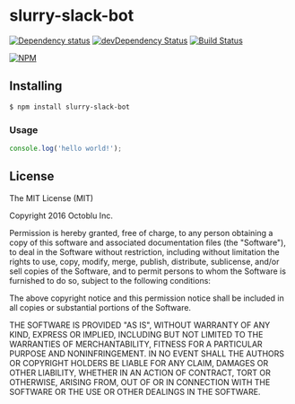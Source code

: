 # slurry-slack-bot

[![Dependency status](http://img.shields.io/david/octoblu/slurry-slack-bot.svg?style=flat)](https://david-dm.org/octoblu/slurry-slack-bot)
[![devDependency Status](http://img.shields.io/david/dev/octoblu/slurry-slack-bot.svg?style=flat)](https://david-dm.org/octoblu/slurry-slack-bot#info=devDependencies)
[![Build Status](http://img.shields.io/travis/octoblu/slurry-slack-bot.svg?style=flat&branch=master)](https://travis-ci.org/octoblu/slurry-slack-bot)

[![NPM](https://nodei.co/npm/slurry-slack-bot.svg?style=flat)](https://npmjs.org/package/slurry-slack-bot)

## Installing

```bash
$ npm install slurry-slack-bot
```

### Usage

```javascript
console.log('hello world!');
```

## License

The MIT License (MIT)

Copyright 2016 Octoblu Inc.

Permission is hereby granted, free of charge, to any person obtaining a copy
of this software and associated documentation files (the "Software"), to deal
in the Software without restriction, including without limitation the rights
to use, copy, modify, merge, publish, distribute, sublicense, and/or sell
copies of the Software, and to permit persons to whom the Software is
furnished to do so, subject to the following conditions:

The above copyright notice and this permission notice shall be included in
all copies or substantial portions of the Software.

THE SOFTWARE IS PROVIDED "AS IS", WITHOUT WARRANTY OF ANY KIND, EXPRESS OR
IMPLIED, INCLUDING BUT NOT LIMITED TO THE WARRANTIES OF MERCHANTABILITY,
FITNESS FOR A PARTICULAR PURPOSE AND NONINFRINGEMENT. IN NO EVENT SHALL THE
AUTHORS OR COPYRIGHT HOLDERS BE LIABLE FOR ANY CLAIM, DAMAGES OR OTHER
LIABILITY, WHETHER IN AN ACTION OF CONTRACT, TORT OR OTHERWISE, ARISING FROM,
OUT OF OR IN CONNECTION WITH THE SOFTWARE OR THE USE OR OTHER DEALINGS IN
THE SOFTWARE.
